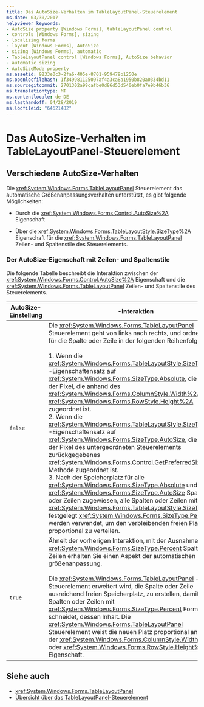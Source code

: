 ```yaml
---
title: Das AutoSize-Verhalten im TableLayoutPanel-Steuerelement
ms.date: 03/30/2017
helpviewer_keywords:
- AutoSize property [Windows Forms], tableLayoutPanel control
- controls [Windows Forms], sizing
- localizing forms
- layout [Windows Forms], AutoSize
- sizing [Windows Forms], automatic
- TableLayoutPanel control [Windows Forms], AutoSize behavior
- automatic sizing
- AutoSizeMode property
ms.assetid: 9233e0c3-2fa6-405e-8701-959479b1250e
ms.openlocfilehash: 1f349981125097af4a3ca8a1950b820a0334bd11
ms.sourcegitcommit: 2701302a99cafbe0d86d53d540eb0fa7e9b46b36
ms.translationtype: MT
ms.contentlocale: de-DE
ms.lasthandoff: 04/28/2019
ms.locfileid: "64621482"
---
```

# <a name="autosize-behavior-in-the-tablelayoutpanel-control"></a>Das AutoSize-Verhalten im TableLayoutPanel-Steuerelement
## <a name="distinct-autosize-behaviors"></a>Verschiedene AutoSize-Verhalten  
 Die <xref:System.Windows.Forms.TableLayoutPanel> Steuerelement das automatische Größenanpassungsverhalten unterstützt, es gibt folgende Möglichkeiten:  
  
- Durch die <xref:System.Windows.Forms.Control.AutoSize%2A> Eigenschaft  
  
- Über die <xref:System.Windows.Forms.TableLayoutStyle.SizeType%2A> Eigenschaft für die <xref:System.Windows.Forms.TableLayoutPanel> Zeilen- und Spaltenstile des Steuerelements.  
  
### <a name="the-autosize-property-with-row-and-column-styles"></a>Der AutoSize-Eigenschaft mit Zeilen- und Spaltenstile  
 Die folgende Tabelle beschreibt die Interaktion zwischen der <xref:System.Windows.Forms.Control.AutoSize%2A> Eigenschaft und die <xref:System.Windows.Forms.TableLayoutPanel> Zeilen- und Spaltenstile des Steuerelements.  
  
|AutoSize-Einstellung|-Interaktion|  
|----------------------|-----------------------|  
|`false`|Die <xref:System.Windows.Forms.TableLayoutPanel> Steuerelement geht von links nach rechts, und ordnet Platz für die Spalte oder Zeile in der folgenden Reihenfolge.<br /><br /> 1.  Wenn die <xref:System.Windows.Forms.TableLayoutStyle.SizeType%2A> -Eigenschaftensatz auf <xref:System.Windows.Forms.SizeType.Absolute>, die Anzahl der Pixel, die anhand des <xref:System.Windows.Forms.ColumnStyle.Width%2A> oder <xref:System.Windows.Forms.RowStyle.Height%2A> zugeordnet ist.<br />2.  Wenn die <xref:System.Windows.Forms.TableLayoutStyle.SizeType%2A> -Eigenschaftensatz auf <xref:System.Windows.Forms.SizeType.AutoSize>, die Anzahl der Pixel des untergeordneten Steuerelements zurückgegebenes <xref:System.Windows.Forms.Control.GetPreferredSize%2A> Methode zugeordnet ist.<br />3.  Nach der Speicherplatz für alle <xref:System.Windows.Forms.SizeType.Absolute> und <xref:System.Windows.Forms.SizeType.AutoSize> Spalten oder Zeilen zugewiesen, alle Spalten oder Zeilen mit <xref:System.Windows.Forms.TableLayoutStyle.SizeType%2A> festgelegt <xref:System.Windows.Forms.SizeType.Percent> werden verwendet, um den verbleibenden freien Platz proportional zu verteilen.|  
|`true`|Ähnelt der vorherigen Interaktion, mit der Ausnahme, die <xref:System.Windows.Forms.SizeType.Percent> Spalten oder Zeilen erhalten Sie einen Aspekt der automatischen größenanpassung.<br /><br /> Die <xref:System.Windows.Forms.TableLayoutPanel> -Steuerelement erweitert wird, die Spalte oder Zeile ausreichend freien Speicherplatz, zu erstellen, damit keine Spalten oder Zeilen mit <xref:System.Windows.Forms.SizeType.Percent> Formatierung schneidet, dessen Inhalt. Die <xref:System.Windows.Forms.TableLayoutPanel> Steuerelement weist die neuen Platz proportional anhand der <xref:System.Windows.Forms.ColumnStyle.Width%2A> oder <xref:System.Windows.Forms.RowStyle.Height%2A> Eigenschaft.|  
  
## <a name="see-also"></a>Siehe auch

- <xref:System.Windows.Forms.TableLayoutPanel>
- [Übersicht über das TableLayoutPanel-Steuerelement](tablelayoutpanel-control-overview.md)
